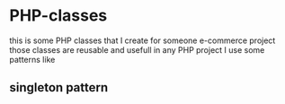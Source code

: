 # PHP-classes

this is some PHP classes that I create for someone e-commerce project
those classes are reusable and usefull in any PHP project
I use some patterns like 
## singleton pattern
